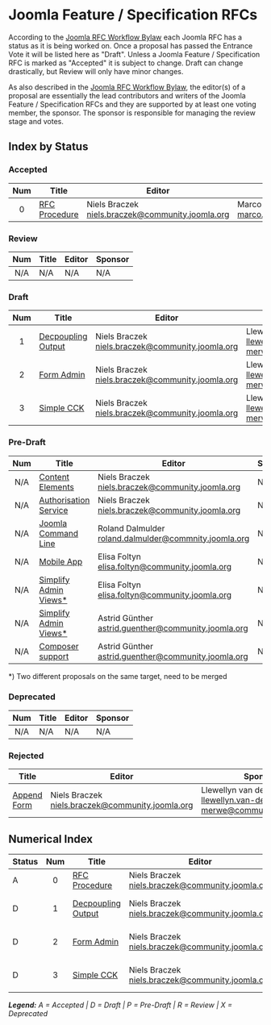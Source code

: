 # Joomla Feature / Specification RFCs

According to the [Joomla RFC Workflow Bylaw][workflow] each Joomla RFC has a
status as it is being worked on. Once a proposal has passed the Entrance Vote it
will be listed here as "Draft". Unless a Joomla Feature / Specification RFC is marked
as "Accepted" it is subject to change. Draft can change drastically, but Review will
only have minor changes.

As also described in the [Joomla RFC Workflow Bylaw][workflow], the editor(s) of a
proposal are essentially the lead contributors and writers of the Joomla Feature /
Specification RFCs and they are supported by at least one voting member, the sponsor.
The sponsor is responsible for managing the review stage and votes.

## Index by Status

### Accepted

| Num | Title                          | Editor                  | Sponsor           |
|:---:|--------------------------------|-------------------------|-------------------|
| 0 | [RFC Procedure][rfc-procedure] | Niels Braczek <niels.braczek@community.joomla.org> | Marco Dings <marco.dings@community.joomla.org> |

### Review

| Num | Title                          | Editor                  | Sponsor           |
|:---:|--------------------------------|-------------------------|-------------------|
| N/A | N/A                            | N/A                     | N/A               |

### Draft

| Num | Title                                   | Editor                                              | Sponsor                                                                |
|:---:|-----------------------------------------|-----------------------------------------------------|------------------------------------------------------------------------|
|  1  | [Decpoupling Output](decoupling-output) | Niels Braczek <niels.braczek@community.joomla.org>  | Llewellyn van der Merwe <llewellyn.van-der-merwe@community.joomla.org> |
|  2  | [Form Admin](form-admin)                | Niels Braczek <niels.braczek@community.joomla.org>  | Llewellyn van der Merwe <llewellyn.van-der-merwe@community.joomla.org> |
|  3  | [Simple CCK](simple-cck)                | Niels Braczek <niels.braczek@community.joomla.org>  | Llewellyn van der Merwe <llewellyn.van-der-merwe@community.joomla.org> |

### Pre-Draft

| Num | Title                          | Editor                           | Sponsor           |
|:---:|--------------------------------|----------------------------------|-------------------|
| N/A | [Content Elements][contentelements]  | Niels Braczek <niels.braczek@community.joomla.org> | N/A |
| N/A | [Authorisation Service][authorisation]  | Niels Braczek <niels.braczek@community.joomla.org> | N/A |
| N/A | [Joomla Command Line][joomla-cli]  | Roland Dalmulder <roland.dalmulder@commnity.joomla.org> | N/A |
| N/A | [Mobile App][mobile-app]  | Elisa Foltyn <elisa.foltyn@community.joomla.org> | N/A |
| N/A | [Simplify Admin Views*][simplify-admin]  | Elisa Foltyn <elisa.foltyn@community.joomla.org> | N/A |
| N/A | [Simplify Admin Views*][simplify-admin2]  | Astrid Günther <astrid.guenther@community.joomla.org> | N/A |
| N/A | [Composer support][composer]  | Astrid Günther <astrid.guenther@community.joomla.org> | N/A |

*) Two different proposals on the same target, need to be merged 

### Deprecated

| Num | Title                          | Editor                  | Sponsor           |
|:---:|--------------------------------|-------------------------|-------------------|
| N/A | N/A                            | N/A                     | N/A               |

### Rejected

| Title                       | Editor                  | Sponsor           |
|-----------------------------|-------------------------|-------------------|
| [Append Form](append-form) | Niels Braczek <niels.braczek@community.joomla.org>  | Llewellyn van der Merwe <llewellyn.van-der-merwe@community.joomla.org> |

## Numerical Index

| Status | Num | Title                                   | Editor                                             | Sponsor           |
|--------|:---:|-----------------------------------------|----------------------------------------------------|-------------------|
| A      |  0  | [RFC Procedure][rfc-procedure]          | Niels Braczek <niels.braczek@community.joomla.org> | Marco Dings <marco.dings@community.joomla.org> |
| D      |  1  | [Decpoupling Output](decoupling-output) | Niels Braczek <niels.braczek@community.joomla.org> | Llewellyn van der Merwe <llewellyn.van-der-merwe@community.joomla.org> |
| D      |  2  | [Form Admin](form-admin)                | Niels Braczek <niels.braczek@community.joomla.org> | Llewellyn van der Merwe <llewellyn.van-der-merwe@community.joomla.org> |
| D      |  3  | [Simple CCK](simple-cck)                | Niels Braczek <niels.braczek@community.joomla.org> | Llewellyn van der Merwe <llewellyn.van-der-merwe@community.joomla.org> |

_**Legend:** A = Accepted | D = Draft | P = Pre-Draft | R = Review | X = Deprecated_

[workflow]: bylaws/workflow.md
[contentelements]: https://github.com/joomla/rfc/tree/master/proposed
[authorisation]: https://github.com/joomla/rfc/pull/2
[joomla-cli]: https://github.com/joomla/rfc/pull/4
[mobile-app]: https://github.com/joomla/rfc/pull/5
[simplify-admin]: https://github.com/joomla/rfc/pull/6
[simplify-admin2]: https://github.com/joomla/rfc/pull/7
[composer]: https://github.com/joomla/rfc/pull/8
[rfc-procedure]: https://github.com/joomla/rfc/blob/master/accepted/RFC-0-rfc-meta.md
[decoupling-output]: https://github.com/joomla/rfc/pull/36
[form-admin]: https://github.com/joomla/rfc/pull/31
[simple-cck]: https://github.com/joomla/rfc/pull/26
[append-form]: https://github.com/joomla/rfc/pull/18
